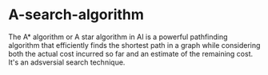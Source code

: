 # A-search-algorithm
The A* algorithm or A star algorithm in AI is a powerful pathfinding algorithm that efficiently finds the shortest path in a graph while considering both the actual cost incurred so far and an estimate of the remaining cost. It's an adsversial search technique.
